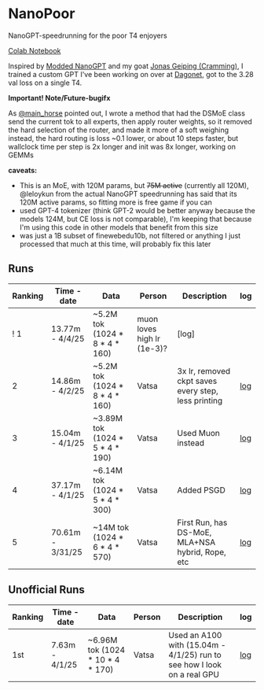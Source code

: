 # NanoPoor
NanoGPT-speedrunning for the poor T4 enjoyers

[Colab Notebook](https://colab.research.google.com/drive/1x87U-mCZCt7Kwc5-HGPOR1NVCOYAN1dr?usp=sharing) 

Inspired by [Modded NanoGPT](https://github.com/KellerJordan/modded-nanogpt) and my goat [Jonas Geiping (Cramming)](https://arxiv.org/pdf/2212.14034), I trained a custom GPT I've been working on over at [Dagonet](https://github.com/BambooML/Dagonet), got to the 3.28 val loss on a single T4.

**Important! Note/Future-bugifx**

As [@main_horse](https://x.com/main_horse/status/1907238044434104633) pointed out, I wrote a method that had the DSMoE class send the current tok to all experts, then apply router weights, so it removed the hard selection of the router, and made it more of a soft weighing instead, the hard routing is loss ~0.1 lower, or about 10 steps faster, but wallclock time per step is 2x longer and init was 8x longer, working on GEMMs

**caveats:**
 - This is an MoE, with 120M params, but ~~75M active~~ (currently all 120M), @leloykun from the actual NanoGPT speedrunning has said that its 120M active params, so fitting more is free game if you can
 - used GPT-4 tokenizer (think GPT-2 would be better anyway because the models 124M, but CE loss is not comparable), I'm keeping that because I'm using this code in other models that benefit from this size
 - was just a 1B subset of finewebedu10b, not filtered or anything I just processed that much at this time, will probably fix this later

## Runs

| Ranking  | Time - date | Data | Person | Description | log |
| -------- | ----------- | ---- | ------ | ----------- | --- |
! 1        | 13.77m - 4/4/25 | ~5.2M tok (1024 * 8 * 4 * 160) | muon loves high lr (1e-3)? | [log]
| 2        | 14.86m - 4/2/25 | ~5.2M tok (1024 * 8 * 4 * 160) | Vatsa  | 3x lr, removed ckpt saves every step, less printing | [log](https://github.com/VatsaDev/NanoPoor/blob/main/logs/tweaks_run_nosave.txt) |
| 3        | 15.04m - 4/1/25 | ~3.89M tok (1024 * 5 * 4 * 190) | Vatsa  | Used Muon instead | [log](https://github.com/VatsaDev/NanoPoor/blob/main/logs/Muon_run.txt) |
| 4        | 37.17m - 4/1/25 | ~6.14M tok (1024 * 5 * 4 * 300) | Vatsa  | Added PSGD | [log](https://github.com/VatsaDev/NanoPoor/blob/main/logs/GPT4-tok-run.txt) |
| 5        | 70.61m - 3/31/25 | ~14M tok (1024 * 6 * 4 * 570) | Vatsa  | First Run, has DS-MoE, MLA+NSA hybrid, Rope, etc | [log](https://github.com/VatsaDev/NanoPoor/blob/main/logs/PSGD_run.txt) |

## Unofficial Runs

| Ranking  | Time - date | Data | Person | Description | log |
| -------- | ----------- | ---- | ------ | ----------- | --- |
| 1st      | 7.63m - 4/1/25 | ~6.96M tok (1024 * 10 * 4 * 170) | Vatsa  | Used an A100 with (15.04m - 4/1/25) run to see how I look on a real GPU | [log](https://github.com/VatsaDev/NanoPoor/blob/main/logs/Muon_run.txt) |
